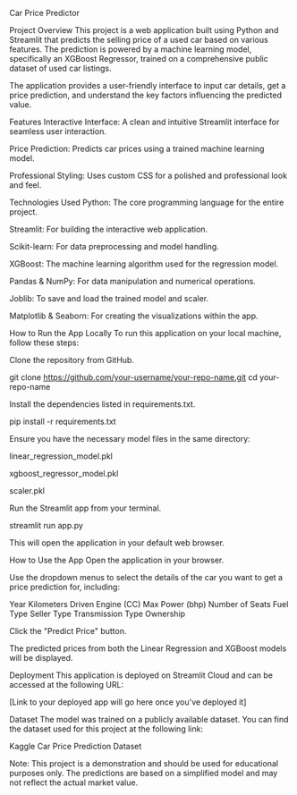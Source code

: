 Car Price Predictor

Project Overview
This project is a web application built using Python and Streamlit that predicts the selling price of a used car based on various features. The prediction is powered by a machine learning model, specifically an XGBoost Regressor, trained on a comprehensive public dataset of used car listings.

The application provides a user-friendly interface to input car details, get a price prediction, and understand the key factors influencing the predicted value.

Features
Interactive Interface: A clean and intuitive Streamlit interface for seamless user interaction.

Price Prediction: Predicts car prices using a trained machine learning model.

Professional Styling: Uses custom CSS for a polished and professional look and feel.

Technologies Used
Python: The core programming language for the entire project.

Streamlit: For building the interactive web application.

Scikit-learn: For data preprocessing and model handling.

XGBoost: The machine learning algorithm used for the regression model.

Pandas & NumPy: For data manipulation and numerical operations.

Joblib: To save and load the trained model and scaler.

Matplotlib & Seaborn: For creating the visualizations within the app.

How to Run the App Locally
To run this application on your local machine, follow these steps:

Clone the repository from GitHub.

git clone https://github.com/your-username/your-repo-name.git
cd your-repo-name

Install the dependencies listed in requirements.txt.

pip install -r requirements.txt

Ensure you have the necessary model files in the same directory:

linear_regression_model.pkl

xgboost_regressor_model.pkl

scaler.pkl

Run the Streamlit app from your terminal.

streamlit run app.py

This will open the application in your default web browser.

How to Use the App
Open the application in your browser.

Use the dropdown menus to select the details of the car you want to get a price prediction for, including:

Year
Kilometers Driven
Engine (CC)
Max Power (bhp)
Number of Seats
Fuel Type
Seller Type
Transmission Type
Ownership

Click the "Predict Price" button.

The predicted prices from both the Linear Regression and XGBoost models will be displayed.

Deployment
This application is deployed on Streamlit Cloud and can be accessed at the following URL:

[Link to your deployed app will go here once you've deployed it]

Dataset
The model was trained on a publicly available dataset. You can find the dataset used for this project at the following link:

Kaggle Car Price Prediction Dataset

Note: This project is a demonstration and should be used for educational purposes only. The predictions are based on a simplified model and may not reflect the actual market value.